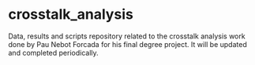 # crosstalk_analysis
Data, results and scripts repository related to the crosstalk analysis work done by Pau Nebot Forcada for his final degree project. It will be updated and completed periodically.
